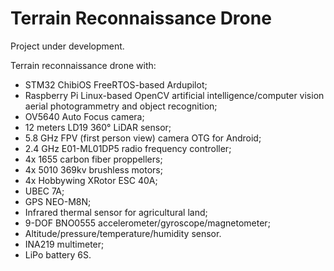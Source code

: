 # Terrain Reconnaissance Drone
Project under development.

Terrain reconnaissance drone with:
* STM32 ChibiOS FreeRTOS-based Ardupilot;
* Raspberry Pi Linux-based OpenCV artificial intelligence/computer vision aerial photogrammetry and object recognition;
* OV5640 Auto Focus camera;
* 12 meters LD19 360° LiDAR sensor;
* 5.8 GHz FPV (first person view) camera OTG for Android;
* 2.4 GHz E01-ML01DP5 radio frequency controller;
* 4x 1655 carbon fiber proppellers;
* 4x 5010 369kv brushless motors;
* 4x Hobbywing XRotor ESC 40A;
* UBEC 7A;
* GPS NEO-M8N;
* Infrared thermal sensor for agricultural land;
* 9-DOF BNO0555 accelerometer/gyroscope/magnetometer;
* Altitude/pressure/temperature/humidity sensor.
* INA219 multimeter;
* LiPo battery 6S.
